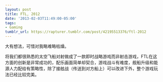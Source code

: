 ```yaml
---
layout: post
title: FTL, 2012
date: '2013-02-03T11:49:00-05:00'
tags:
- Gaming
tumblr_url: https://rapturer.tumblr.com/post/42195513376/ftl-2012
---
```

大有想法，可惜对我略难略枯燥。

将我们都很熟悉的太空飞船对射做成了一款即时战略游戏而非射击游戏，FTL在这方面的创新是非常成功的，配乐画面简单却契合，游戏战斗有难度，舰船升级和能源人力配给有策略性，除了接舷战（传送到对方船上）可以改进下外，整个游戏玩法已经比较完美。

